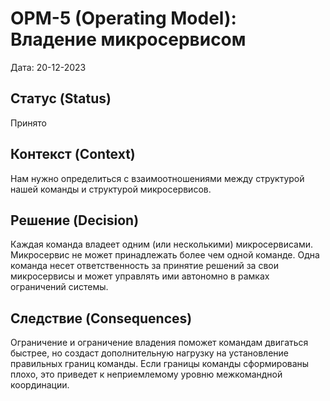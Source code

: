 # OPM-5 (Operating Model): Владение микросервисом

Дата: 20-12-2023

## Статус (Status)
Принято

## Контекст (Context)
Нам нужно определиться с взаимоотношениями между структурой нашей команды и структурой микросервисов.

## Решение (Decision)
Каждая команда владеет одним (или несколькими) микросервисами. Микросервис не может принадлежать более чем одной команде. 
Одна команда несет ответственность за принятие решений за свои микросервисы и может управлять ими автономно в рамках ограничений системы.

## Следствие (Consequences)
Ограничение и ограничение владения поможет командам двигаться быстрее, но создаст дополнительную нагрузку на установление правильных границ команды. 
Если границы команды сформированы плохо, это приведет к неприемлемому уровню межкомандной координации.